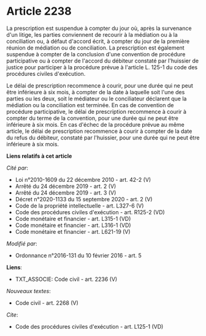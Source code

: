 # Article 2238

La prescription est suspendue à compter du jour où, après la survenance d'un litige, les parties conviennent de recourir à la
médiation ou à la conciliation ou, à défaut d'accord écrit, à compter du jour de la première réunion de médiation ou de
conciliation. La prescription est également suspendue à compter de la conclusion d'une convention de procédure participative
ou à compter de l'accord du débiteur constaté par l'huissier de justice pour participer à la procédure prévue à l'article L.
125-1 du code des procédures civiles d'exécution. 

Le délai de prescription recommence à courir, pour une durée qui ne peut être inférieure à six mois, à compter de la date à
laquelle soit l'une des parties ou les deux, soit le médiateur ou le conciliateur déclarent que la médiation ou la
conciliation est terminée. En cas de convention de procédure participative, le délai de prescription recommence à courir à
compter du terme de la convention, pour une durée qui ne peut être inférieure à six mois. En cas d'échec de la procédure
prévue au même article, le délai de prescription recommence à courir à compter de la date du refus du débiteur, constaté par
l'huissier, pour une durée qui ne peut être inférieure à six mois.

**Liens relatifs à cet article**

_Cité par_:

  - Loi n°2010-1609 du 22 décembre 2010 - art. 42-2 (V)
  - Arrêté du 24 décembre 2019 - art. 2 (V)
  - Arrêté du 24 décembre 2019 - art. 3 (V)
  - Décret n°2020-1133 du 15 septembre 2020 - art. 2 (V)
  - Code de la propriété intellectuelle - art. L327-6 (V)
  - Code des procédures civiles d'exécution - art. R125-2 (VD)
  - Code monétaire et financier - art. L315-1 (VD)
  - Code monétaire et financier - art. L316-1 (VD)
  - Code monétaire et financier - art. L621-19 (V)

_Modifié par_:

  - Ordonnance n°2016-131 du 10 février 2016 - art. 5

**Liens**:

  - TXT_ASSOCIE: Code civil - art. 2236 (V)

_Nouveaux textes_:

  - Code civil - art. 2268 (V)

_Cite_:

  - Code des procédures civiles d'exécution - art. L125-1 (VD)
